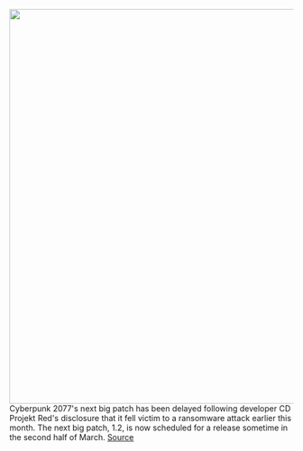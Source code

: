 <img src='https://cdn.vox-cdn.com/thumbor/fbwZVue8Vz_TdGb-VM8kP9-Rt-A=/0x0:3840x2160/1200x800/filters:focal(1613x773:2227x1387)/cdn.vox-cdn.com/uploads/chorus_image/image/68867770/Cyberpunk_2077_screen_5.0.jpg' width='700px' /><br/>
Cyberpunk 2077's next big patch has been delayed following developer CD Projekt Red's disclosure that it fell victim to a ransomware attack earlier this month. The next big patch, 1.2, is now scheduled for a release sometime in the second half of March.
<a href='https://www.theverge.com/2021/2/24/22299184/cyberpunk-2077-patch-1-2-delayed-cd-projekt-red-studio-hack'> Source <a/>